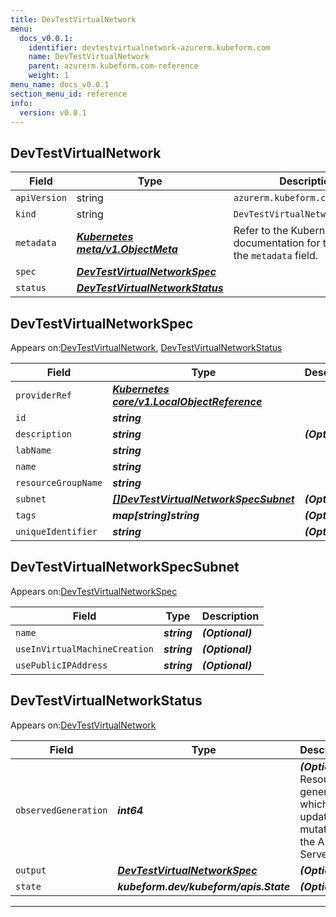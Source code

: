 ```yaml
---
title: DevTestVirtualNetwork
menu:
  docs_v0.0.1:
    identifier: devtestvirtualnetwork-azurerm.kubeform.com
    name: DevTestVirtualNetwork
    parent: azurerm.kubeform.com-reference
    weight: 1
menu_name: docs_v0.0.1
section_menu_id: reference
info:
  version: v0.0.1
---
```


## DevTestVirtualNetwork
| Field | Type | Description |
| ------ | ----- | ----------- |
| `apiVersion` | string | `azurerm.kubeform.com/v1alpha1` |
|    `kind` | string | `DevTestVirtualNetwork` |
| `metadata` | ***[Kubernetes meta/v1.ObjectMeta](https://kubernetes.io/docs/reference/generated/kubernetes-api/v1.13/#objectmeta-v1-meta)***|Refer to the Kubernetes API documentation for the fields of the `metadata` field.|
| `spec` | ***[DevTestVirtualNetworkSpec](#devtestvirtualnetworkspec)***||
| `status` | ***[DevTestVirtualNetworkStatus](#devtestvirtualnetworkstatus)***||
## DevTestVirtualNetworkSpec

Appears on:[DevTestVirtualNetwork](#devtestvirtualnetwork), [DevTestVirtualNetworkStatus](#devtestvirtualnetworkstatus)

| Field | Type | Description |
| ------ | ----- | ----------- |
| `providerRef` | ***[Kubernetes core/v1.LocalObjectReference](https://kubernetes.io/docs/reference/generated/kubernetes-api/v1.13/#localobjectreference-v1-core)***||
| `id` | ***string***||
| `description` | ***string***| ***(Optional)*** |
| `labName` | ***string***||
| `name` | ***string***||
| `resourceGroupName` | ***string***||
| `subnet` | ***[[]DevTestVirtualNetworkSpecSubnet](#devtestvirtualnetworkspecsubnet)***| ***(Optional)*** |
| `tags` | ***map[string]string***| ***(Optional)*** |
| `uniqueIdentifier` | ***string***| ***(Optional)*** |
## DevTestVirtualNetworkSpecSubnet

Appears on:[DevTestVirtualNetworkSpec](#devtestvirtualnetworkspec)

| Field | Type | Description |
| ------ | ----- | ----------- |
| `name` | ***string***| ***(Optional)*** |
| `useInVirtualMachineCreation` | ***string***| ***(Optional)*** |
| `usePublicIPAddress` | ***string***| ***(Optional)*** |
## DevTestVirtualNetworkStatus

Appears on:[DevTestVirtualNetwork](#devtestvirtualnetwork)

| Field | Type | Description |
| ------ | ----- | ----------- |
| `observedGeneration` | ***int64***| ***(Optional)*** Resource generation, which is updated on mutation by the API Server.|
| `output` | ***[DevTestVirtualNetworkSpec](#devtestvirtualnetworkspec)***| ***(Optional)*** |
| `state` | ***kubeform.dev/kubeform/apis.State***| ***(Optional)*** |
---

